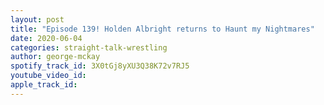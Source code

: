 ```yaml
---
layout: post
title: "Episode 139! Holden Albright returns to Haunt my Nightmares"
date: 2020-06-04
categories: straight-talk-wrestling
author: george-mckay
spotify_track_id: 3X0tGj8yXU3Q38K72v7RJ5
youtube_video_id: 
apple_track_id: 
---
```

